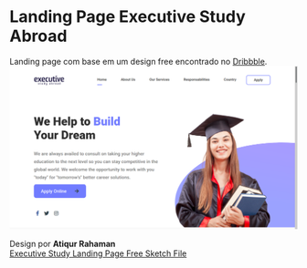 # Landing Page Executive Study Abroad
Landing page com base em um design free encontrado no [Dribbble](https://dribbble.com/).
![](./screenshot.png)

Design por **Atiqur Rahaman** <br>
[Executive Study Landing Page Free Sketch File](https://dribbble.com/shots/14129356-Executive-Study-Landing-Page-Free-Sketch-File)
